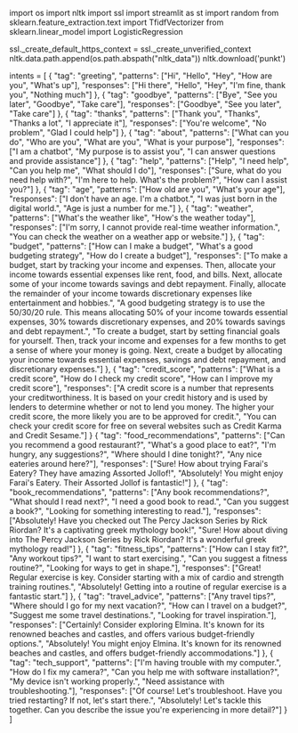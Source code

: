 import os
import nltk
import ssl
import streamlit as st
import random
from sklearn.feature_extraction.text import TfidfVectorizer
from sklearn.linear_model import LogisticRegression

ssl._create_default_https_context = ssl._create_unverified_context
nltk.data.path.append(os.path.abspath("nltk_data"))
nltk.download('punkt')

intents = [
    {
        "tag": "greeting",
        "patterns": ["Hi", "Hello", "Hey", "How are you", "What's up"],
        "responses": ["Hi there", "Hello", "Hey", "I'm fine, thank you", "Nothing much"]
    },
    {
        "tag": "goodbye",
        "patterns": ["Bye", "See you later", "Goodbye", "Take care"],
        "responses": ["Goodbye", "See you later", "Take care"]
    },
    {
        "tag": "thanks",
        "patterns": ["Thank you", "Thanks", "Thanks a lot", "I appreciate it"],
        "responses": ["You're welcome", "No problem", "Glad I could help"]
    },
    {
        "tag": "about",
        "patterns": ["What can you do", "Who are you", "What are you", "What is your purpose"],
        "responses": ["I am a chatbot", "My purpose is to assist you", "I can answer questions and provide assistance"]
    },
    {
        "tag": "help",
        "patterns": ["Help", "I need help", "Can you help me", "What should I do"],
        "responses": ["Sure, what do you need help with?", "I'm here to help. What's the problem?", "How can I assist you?"]
    },
    {
        "tag": "age",
        "patterns": ["How old are you", "What's your age"],
        "responses": ["I don't have an age. I'm a chatbot.", "I was just born in the digital world.", "Age is just a number for me."]
    },
    {
        "tag": "weather",
        "patterns": ["What's the weather like", "How's the weather today"],
        "responses": ["I'm sorry, I cannot provide real-time weather information.", "You can check the weather on a weather app or website."]
    },
    {
        "tag": "budget",
        "patterns": ["How can I make a budget", "What's a good budgeting strategy", "How do I create a budget"],
        "responses": ["To make a budget, start by tracking your income and expenses. Then, allocate your income towards essential expenses like rent, food, and bills. Next, allocate some of your income towards savings and debt repayment. Finally, allocate the remainder of your income towards discretionary expenses like entertainment and hobbies.", "A good budgeting strategy is to use the 50/30/20 rule. This means allocating 50% of your income towards essential expenses, 30% towards discretionary expenses, and 20% towards savings and debt repayment.", "To create a budget, start by setting financial goals for yourself. Then, track your income and expenses for a few months to get a sense of where your money is going. Next, create a budget by allocating your income towards essential expenses, savings and debt repayment, and discretionary expenses."]
    },
    {
        "tag": "credit_score",
        "patterns": ["What is a credit score", "How do I check my credit score", "How can I improve my credit score"],
        "responses": ["A credit score is a number that represents your creditworthiness. It is based on your credit history and is used by lenders to determine whether or not to lend you money. The higher your credit score, the more likely you are to be approved for credit.", "You can check your credit score for free on several websites such as Credit Karma and Credit Sesame."]
    }
    {
        "tag": "food_recommendations",
        "patterns": ["Can you recommend a good restaurant?", "What's a good place to eat?", "I'm hungry, any suggestions?", "Where should I dine tonight?", "Any nice eateries around here?"],
        "responses": ["Sure! How about trying Farai's Eatery? They have amazing Assorted Jollof!", "Absolutely! You might enjoy Farai's Eatery. Their Assorted Jollof is fantastic!"]
    },
    {
        "tag": "book_recommendations",
        "patterns": ["Any book recommendations?", "What should I read next?", "I need a good book to read.", "Can you suggest a book?", "Looking for something interesting to read."],
        "responses": ["Absolutely! Have you checked out The Percy Jackson Series by Rick Riordan? It's a captivating greek mythology book!", "Sure! How about diving into The Percy Jackson Series by Rick Riordan? It's a wonderful greek mythology read!"]
    },
    {
        "tag": "fitness_tips",
        "patterns": ["How can I stay fit?", "Any workout tips?", "I want to start exercising.", "Can you suggest a fitness routine?", "Looking for ways to get in shape."],
        "responses": ["Great! Regular exercise is key. Consider starting with a mix of cardio and strength training routines.", "Absolutely! Getting into a routine of regular exercise is a fantastic start."]
    },
    {
        "tag": "travel_advice",
        "patterns": ["Any travel tips?", "Where should I go for my next vacation?", "How can I travel on a budget?", "Suggest me some travel destinations.", "Looking for travel inspiration."],
        "responses": ["Certainly! Consider exploring Elmina. It's known for its renowned beaches and castles, and offers various budget-friendly options.", "Absolutely! You might enjoy Elmina. It's known for its renowned beaches and castles, and offers budget-friendly accommodations."]
    },
    {
        "tag": "tech_support",
        "patterns": ["I'm having trouble with my computer.", "How do I fix my camera?", "Can you help me with software installation?", "My device isn't working properly.", "Need assistance with troubleshooting."],
        "responses": ["Of course! Let's troubleshoot. Have you tried restarting? If not, let's start there.", "Absolutely! Let's tackle this together. Can you describe the issue you're experiencing in more detail?"]
    }
]
